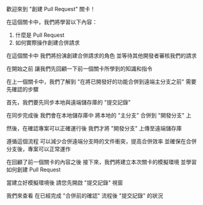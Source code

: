 歡迎來到
"創建 Pull Request" 關卡！

在這個關卡中，我們將學習以下內容：
1. 什麼是 Pull Request
2. 如何實際操作創建合併請求

在這個關卡中
我們將扮演創建合併請求的角色
並等待其他開發者審核我們的請求

在開始之前
讓我們先回顧一下前一個關卡所學到的知識和指令

在上一個關卡中，我們了解到
"在將已開發好的功能合併到遠端主分支之前"
需要先確認的步驟

首先，我們要先同步本地與遠端儲存庫的 "提交記錄"

在同步完成後
我們會在本地儲存庫中
將本地的 "主分支" 合併到 "開發分支" 上

然後，在確認專案可以正確運行後
我們才將 "開發分支" 上傳至遠端儲存庫

遵循這個流程
可以減少合併遠端分支時的文件衝突，提高合併效率
並確保在合併分支後，專案可以正常運作

在回顧了前一個關卡的內容之後
接下來，我們將建立本次關卡的模擬環境
並學習如何創建 Pull Request

當建立好模擬環境後
請您先開啟 "提交記錄" 視窗

我們來查看
在已經完成 "合併前的確認" 流程後 
"提交記錄" 的狀況
